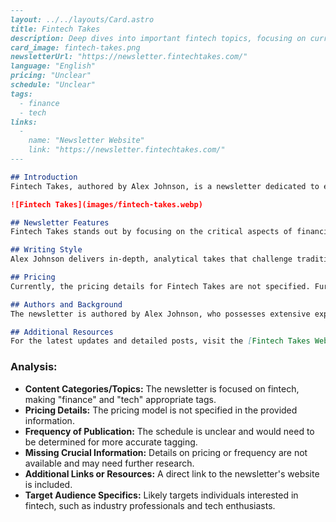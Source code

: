```markdown
---
layout: ../../layouts/Card.astro
title: Fintech Takes
description: Deep dives into important fintech topics, focusing on current trends rather than weekly news.
card_image: fintech-takes.png
newsletterUrl: "https://newsletter.fintechtakes.com/"
language: "English"
pricing: "Unclear"
schedule: "Unclear"
tags:
  - finance
  - tech
links:
  -
    name: "Newsletter Website"
    link: "https://newsletter.fintechtakes.com/"
---

## Introduction
Fintech Takes, authored by Alex Johnson, is a newsletter dedicated to exploring significant topics in the fintech industry. It provides a comprehensive analysis and deep dives into current trends, offering insights beyond the weekly news cycle. 

![Fintech Takes](images/fintech-takes.webp)

## Newsletter Features
Fintech Takes stands out by focusing on the critical aspects of financial technology and its evolving landscape. The newsletter offers specialized content tailored to those interested in understanding the latest fintech developments and their implications.

## Writing Style
Alex Johnson delivers in-depth, analytical takes that challenge traditional perspectives and encourage readers to engage critically with fintech subjects. The content is well-researched and provides a balanced view, making it a valuable resource for industry professionals and enthusiasts alike.

## Pricing
Currently, the pricing details for Fintech Takes are not specified. Further information might be available directly on the newsletter's website or by subscribing to the newsletter.

## Authors and Background
The newsletter is authored by Alex Johnson, who possesses extensive expertise in fintech. Johnson's insights have been shaped by years of experience, making them a reliable source of information and analysis in this field.

## Additional Resources
For the latest updates and detailed posts, visit the [Fintech Takes Website](https://newsletter.fintechtakes.com/).
```

### Analysis:
- **Content Categories/Topics:** The newsletter is focused on fintech, making "finance" and "tech" appropriate tags.
- **Pricing Details:** The pricing model is not specified in the provided information.
- **Frequency of Publication:** The schedule is unclear and would need to be determined for more accurate tagging.
- **Missing Crucial Information:** Details on pricing or frequency are not available and may need further research.
- **Additional Links or Resources:** A direct link to the newsletter's website is included.
- **Target Audience Specifics:** Likely targets individuals interested in fintech, such as industry professionals and tech enthusiasts.
